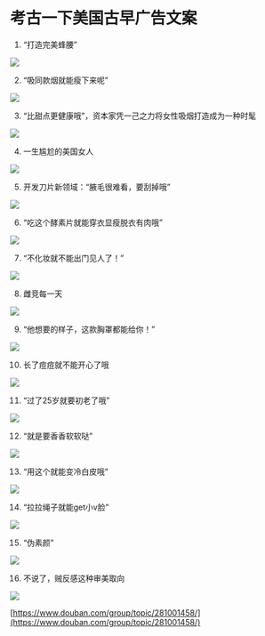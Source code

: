 # 考古一下美国古早广告文案

1. “打造完美蜂腰”

![](./0043/01.jpg)

2. “吸同款烟就能瘦下来呢”

![](./0043/02.jpg)

3. “比甜点更健康哦”，资本家凭一己之力将女性吸烟打造成为一种时髦

![](./0043/03.jpg)

4. 一生尴尬的美国女人

![](./0043/04.jpg)

5. 开发刀片新领域：“腋毛很难看，要刮掉哦”

![](./0043/05.jpg)

6. “吃这个酵素片就能穿衣显瘦脱衣有肉哦”

![](./0043/06.jpg)

7. “不化妆就不能出门见人了！”

![](./0043/07.jpg)

8. 雌竞每一天

![](./0043/08.jpg)

9. “他想要的样子，这款胸罩都能给你！”

![](./0043/09.jpg)

10. 长了痘痘就不能开心了哦

![](./0043/10.jpg)

11. “过了25岁就要初老了哦”

![](./0043/11.jpg)

12. “就是要香香软软哒”

![](./0043/12.jpg)

13. “用这个就能变冷白皮哦”

![](./0043/13.jpg)

14. “拉拉绳子就能get小v脸”

![](./0043/14.jpg)

15. “伪素颜”

![](./0043/15.jpg)

16. 不说了，贼反感这种审美取向

![](./0043/16.jpg)

[https://www.douban.com/group/topic/281001458/](https://www.douban.com/group/topic/281001458/)
